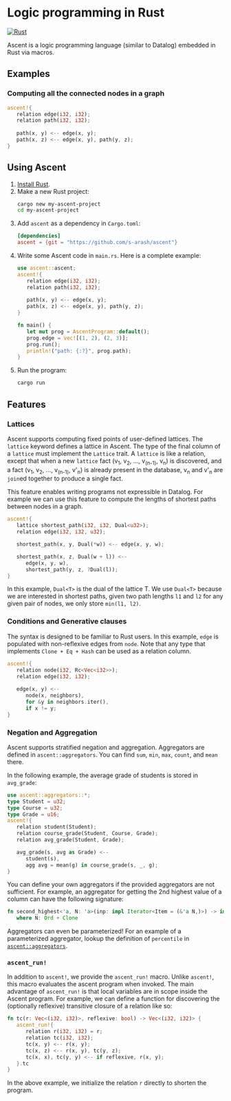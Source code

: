 # Logic programming in Rust
[![Rust](https://github.com/s-arash/ascent/actions/workflows/rust.yml/badge.svg)](https://github.com/s-arash/ascent/actions/workflows/rust.yml)

Ascent is a logic programming language (similar to Datalog) embedded in Rust via macros.

## Examples

### Computing all the connected nodes in a graph
```Rust
ascent!{
   relation edge(i32, i32);
   relation path(i32, i32);
   
   path(x, y) <-- edge(x, y);
   path(x, z) <-- edge(x, y), path(y, z);
}
```

## Using Ascent
1. [Install Rust](https://www.rust-lang.org/tools/install).
2. Make a new Rust project:
   ```bash
   cargo new my-ascent-project
   cd my-ascent-project
   ```
3. Add `ascent` as a dependency in `Cargo.toml`:
   ```toml
   [dependencies]
   ascent = {git = "https://github.com/s-arash/ascent"}
   ```
4. Write some Ascent code in `main.rs`. Here is a complete example:
   ```rust
   use ascent::ascent;
   ascent!{
      relation edge(i32, i32);
      relation path(i32, i32);
      
      path(x, y) <-- edge(x, y);
      path(x, z) <-- edge(x, y), path(y, z);
   }

   fn main() {
      let mut prog = AscentProgram::default();
      prog.edge = vec![(1, 2), (2, 3)];
      prog.run();
      println!("path: {:?}", prog.path);
   }
   ```
5. Run the program:
   ```bash
   cargo run
   ```
## Features

### Lattices

Ascent supports computing fixed points of user-defined lattices. The `lattice` keyword defines a lattice in Ascent. The type of the final column of a `lattice` must implement the `Lattice` trait. A `lattice` is like a relation, except that when a new `lattice` fact (v<sub>1</sub>, v<sub>2</sub>, ..., v<sub>(n-1)</sub>, v<sub>n</sub>) is discovered, and a fact  (v<sub>1</sub>, v<sub>2</sub>, ..., v<sub>(n-1)</sub>, v'<sub>n</sub>) is already present in the database, v<sub>n</sub> and v'<sub>n</sub> are `join`ed together to produce a single fact.

This feature enables writing programs not expressible in Datalog. For example we can use this feature to compute the lengths of shortest paths between nodes in a graph.

```Rust
ascent!{
   lattice shortest_path(i32, i32, Dual<u32>);
   relation edge(i32, i32, u32);

   shortest_path(x, y, Dual(*w)) <-- edge(x, y, w);

   shortest_path(x, z, Dual(w + l)) <-- 
      edge(x, y, w), 
      shortest_path(y, z, ?Dual(l));
}
```

In this example, `Dual<T>` is the dual of the lattice T. We use `Dual<T>` because we are interested in shortest paths, given two path lengths `l1` and `l2` for any given pair of nodes, we only store `min(l1, l2)`.

### Conditions and Generative clauses
The syntax is designed to be familiar to Rust users. In this example, `edge` is populated with non-reflexive edges from `node`. Note that any type that implements `Clone + Eq + Hash` can be used as a relation column.

```Rust
ascent!{
   relation node(i32, Rc<Vec<i32>>);
   relation edge(i32, i32);
   
   edge(x, y) <--
      node(x, neighbors),
      for &y in neighbors.iter(),
      if x != y;
}
```

### Negation and Aggregation
Ascent supports stratified negation and aggregation. Aggregators are defined in `ascent::aggregators`. You can find `sum`, `min`, `max`, `count`, and `mean` there.

In the following example, the average grade of students is stored in `avg_grade`:

```Rust
use ascent::aggregators::*;
type Student = u32;
type Course = u32;
type Grade = u16;
ascent!{
   relation student(Student);
   relation course_grade(Student, Course, Grade);
   relation avg_grade(Student, Grade);

   avg_grade(s, avg as Grade) <--
      student(s),
      agg avg = mean(g) in course_grade(s, _, g);
}
```

You can define your own aggregators if the provided aggregators are not sufficient. For example, an aggregator for getting the 2nd highest value of a column can have the following signature: 

```Rust
fn second_highest<'a, N: 'a>(inp: impl Iterator<Item = (&'a N,)>) -> impl Iterator<Item = N>
   where N: Ord + Clone
```
Aggregators can even be parameterized! For an example of a parameterized aggregator, lookup the definition of `percentile` in [`ascent::aggregators`](./ascent/src/aggregators.rs).

### `ascent_run!`

In addition to `ascent!`, we provide the `ascent_run!` macro. Unlike `ascent!`, this macro evaluates the ascent program when invoked. The main advantage of `ascent_run!` is that local variables are in scope inside the Ascent program. For example, we can define a function for discovering the (optionally reflexive) transitive closure of a relation like so:

```Rust
fn tc(r: Vec<(i32, i32)>, reflexive: bool) -> Vec<(i32, i32)> {
   ascent_run!{
      relation r(i32, i32) = r;
      relation tc(i32, i32);
      tc(x, y) <-- r(x, y);
      tc(x, z) <-- r(x, y), tc(y, z);
      tc(x, x), tc(y, y) <-- if reflexive, r(x, y);
   }.tc
}
```
In the above example, we initialize the relation `r` directly to shorten the program.
